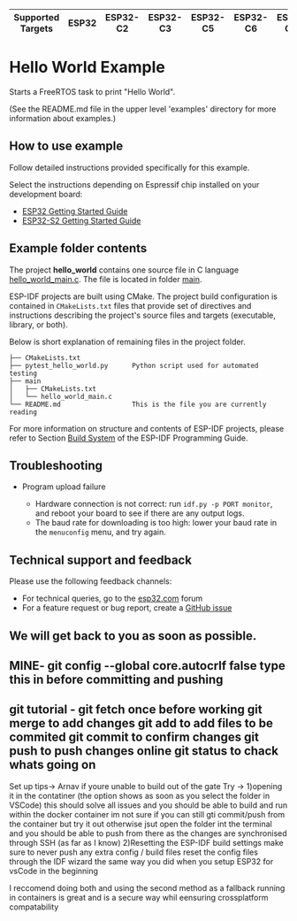 | Supported Targets | ESP32 | ESP32-C2 | ESP32-C3 | ESP32-C5 | ESP32-C6 | ESP32-C61 | ESP32-H2 | ESP32-P4 | ESP32-S2 | ESP32-S3 | Linux |
| ----------------- | ----- | -------- | -------- | -------- | -------- | --------- | -------- | -------- | -------- | -------- | ----- |

# Hello World Example

Starts a FreeRTOS task to print "Hello World".

(See the README.md file in the upper level 'examples' directory for more information about examples.)

## How to use example

Follow detailed instructions provided specifically for this example.

Select the instructions depending on Espressif chip installed on your development board:

- [ESP32 Getting Started Guide](https://docs.espressif.com/projects/esp-idf/en/stable/get-started/index.html)
- [ESP32-S2 Getting Started Guide](https://docs.espressif.com/projects/esp-idf/en/latest/esp32s2/get-started/index.html)


## Example folder contents

The project **hello_world** contains one source file in C language [hello_world_main.c](main/hello_world_main.c). The file is located in folder [main](main).

ESP-IDF projects are built using CMake. The project build configuration is contained in `CMakeLists.txt` files that provide set of directives and instructions describing the project's source files and targets (executable, library, or both).

Below is short explanation of remaining files in the project folder.

```
├── CMakeLists.txt
├── pytest_hello_world.py      Python script used for automated testing
├── main
│   ├── CMakeLists.txt
│   └── hello_world_main.c
└── README.md                  This is the file you are currently reading
```

For more information on structure and contents of ESP-IDF projects, please refer to Section [Build System](https://docs.espressif.com/projects/esp-idf/en/latest/esp32/api-guides/build-system.html) of the ESP-IDF Programming Guide.

## Troubleshooting

* Program upload failure

    * Hardware connection is not correct: run `idf.py -p PORT monitor`, and reboot your board to see if there are any output logs.
    * The baud rate for downloading is too high: lower your baud rate in the `menuconfig` menu, and try again.

## Technical support and feedback

Please use the following feedback channels:

* For technical queries, go to the [esp32.com](https://esp32.com/) forum
* For a feature request or bug report, create a [GitHub issue](https://github.com/espressif/esp-idf/issues)

We will get back to you as soon as possible.
--------------------------------------------------
MINE-
git config --global core.autocrlf false
type this in before committing and pushing 
---------------------------
git tutorial -
git fetch  once before working
git merge to add changes 
git add to add files to be commited
git commit to confirm changes 
git push to push changes online
git status to chack whats going on
--------------------------------------
Set up tips-> Arnav 
if youre unable to build out of the gate 
Try ->
1)opening it in the contatiner (the option shows as soon as you select the folder in VSCode)
    this should solve all issues and you should be able to build and run within the docker container 
    im not sure if you can still gti commit/push  from the container but try it out otherwise jsut open the folder int the terminal and you should be able to push from there as the changes are synchronised through SSH (as far as I know)
2)Resetting the ESP-IDF build settings 
    make sure to never push any extra config / build files 
    reset the config files through the IDF wizard the same way you did when you setup ESP32 for vsCode in the beginning

I reccomend doing both and using the second method as a fallback 
running in containers is great and is a secure way whil eensuring crossplatform compatability 
